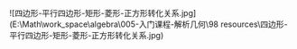 ![四边形-平行四边形-矩形-菱形-正方形转化关系.jpg](E:\Math\work_space\algebra\005-入门课程-解析几何\98 resources\四边形-平行四边形-矩形-菱形-正方形转化关系.jpg)  
